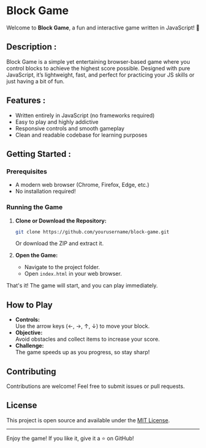 # Block Game

Welcome to **Block Game**, a fun and interactive game written in JavaScript! 🚀

## Description :

Block Game is a simple yet entertaining browser-based game where you control blocks to achieve the highest score possible. Designed with pure JavaScript, it’s lightweight, fast, and perfect for practicing your JS skills or just having a bit of fun.

## Features :

- Written entirely in JavaScript (no frameworks required)
- Easy to play and highly addictive
- Responsive controls and smooth gameplay
- Clean and readable codebase for learning purposes

## Getting Started :

### Prerequisites

- A modern web browser (Chrome, Firefox, Edge, etc.)
- No installation required!

### Running the Game

1. **Clone or Download the Repository:**
   ```bash
   git clone https://github.com/yourusername/block-game.git
   ```
   Or download the ZIP and extract it.

2. **Open the Game:**
   - Navigate to the project folder.
   - Open `index.html` in your web browser.

That's it! The game will start, and you can play immediately.

## How to Play

- **Controls:**  
  Use the arrow keys (←, →, ↑, ↓) to move your block.
- **Objective:**  
  Avoid obstacles and collect items to increase your score.
- **Challenge:**  
  The game speeds up as you progress, so stay sharp!

## Contributing

Contributions are welcome! Feel free to submit issues or pull requests.

## License

This project is open source and available under the [MIT License](LICENSE).

---

Enjoy the game! If you like it, give it a ⭐️ on GitHub!
